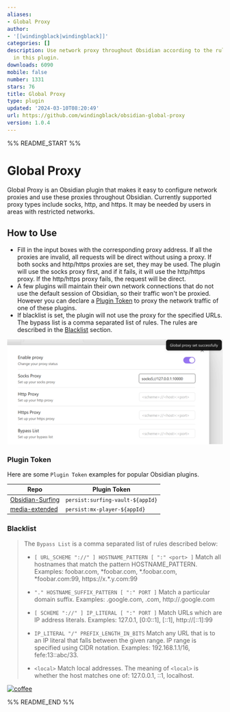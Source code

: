 ```yaml
---
aliases:
- Global Proxy
author:
- '[[windingblack|windingblack]]'
categories: []
description: Use network proxy throughout Obsidian according to the rules configured
  in this plugin.
downloads: 6090
mobile: false
number: 1331
stars: 76
title: Global Proxy
type: plugin
updated: '2024-03-10T08:20:49'
url: https://github.com/windingblack/obsidian-global-proxy
version: 1.0.4
---
```


%% README_START %%

# Global Proxy

Global Proxy is an Obsidian plugin that makes it easy to configure network proxies and use these proxies throughout Obsidian. Currently supported proxy types include socks, http, and https. It may be needed by users in areas with restricted networks.

## How to Use

* Fill in the input boxes with the corresponding proxy address. If all the proxies are invalid, all requests will be direct without using a proxy. If both socks and http/https proxies are set, they may be used. The plugin will use the socks proxy first, and if it fails, it will use the http/https proxy. If the http/https proxy fails, the request will be direct. 
* A few plugins will maintain their own network connections that do not use the default session of Obsidian, so their traffic won't be proxied. However you can declare a [Plugin Token](#plugin-token) to proxy the network traffic of one of these plugins.
* If blacklist is set, the plugin will not use the proxy for the specified URLs. The bypass list is a comma separated list of rules. The rules are described in the [Blacklist](#blacklist) section.

![Setting Tab](https://raw.githubusercontent.com/windingblack/obsidian-global-proxy/HEAD/assets/SettingTab.png)

### Plugin Token

Here are some `Plugin Token` examples for popular Obsidian plugins.

| Repo                                                         | Plugin Token                     |
| ------------------------------------------------------------ | -------------------------------- |
| [Obsidian-Surfing](https://github.com/PKM-er/Obsidian-Surfing) | `persist:surfing-vault-${appId}` |
| [media-extended](https://github.com/PKM-er/media-extended)   | `persist:mx-player-${appId}`     |



### Blacklist

> The `Bypass List` is a comma separated list of rules described below:
>
> - `[ URL_SCHEME "://" ] HOSTNAME_PATTERN [ ":" <port> ]`
>   Match all hostnames that match the pattern HOSTNAME_PATTERN.
>   Examples: foobar.com, *foobar.com, *.foobar.com, *foobar.com:99, https://x.\*.y.com:99
>
> - `"." HOSTNAME_SUFFIX_PATTERN [ ":" PORT ]`
>   Match a particular domain suffix.
>   Examples: .google.com, .com, http://.google.com
>
> - `[ SCHEME "://" ] IP_LITERAL [ ":" PORT ]`
>   Match URLs which are IP address literals.
>   Examples: 127.0.1, [0:0::1], [::1], http://[::1]:99
>
> - `IP_LITERAL "/" PREFIX_LENGTH_IN_BITS`
>   Match any URL that is to an IP literal that falls between the given range. IP range is specified using CIDR notation.
>   Examples: 192.168.1.1/16, fefe:13::abc/33.
> - `<local>`
>   Match local addresses. The meaning of `<local>` is whether the host matches one of: 127.0.0.1, ::1, localhost.




[![coffee](https://img.buymeacoffee.com/button-api/?text=Buy%20me%20a%20coffee&emoji=%E2%98%95&slug=windingblack&button_colour=FFDD00&font_colour=000000&font_family=Comic&outline_colour=000000&coffee_colour=ffffff)](https://www.buymeacoffee.com/windingblack)


%% README_END %%